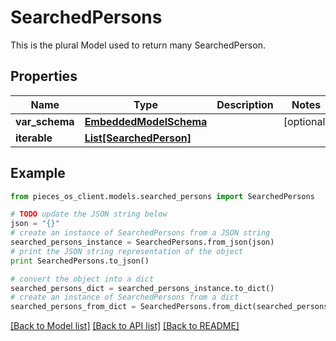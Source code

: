 # SearchedPersons

This is the plural Model used to return many SearchedPerson.

## Properties
Name | Type | Description | Notes
------------ | ------------- | ------------- | -------------
**var_schema** | [**EmbeddedModelSchema**](EmbeddedModelSchema.md) |  | [optional] 
**iterable** | [**List[SearchedPerson]**](SearchedPerson.md) |  | 

## Example

```python
from pieces_os_client.models.searched_persons import SearchedPersons

# TODO update the JSON string below
json = "{}"
# create an instance of SearchedPersons from a JSON string
searched_persons_instance = SearchedPersons.from_json(json)
# print the JSON string representation of the object
print SearchedPersons.to_json()

# convert the object into a dict
searched_persons_dict = searched_persons_instance.to_dict()
# create an instance of SearchedPersons from a dict
searched_persons_from_dict = SearchedPersons.from_dict(searched_persons_dict)
```
[[Back to Model list]](../README.md#documentation-for-models) [[Back to API list]](../README.md#documentation-for-api-endpoints) [[Back to README]](../README.md)



